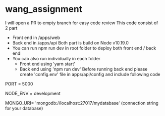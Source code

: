 # wang_assignment
  I will open a PR to empty branch for easy code review
  This code consist of 2 part
  - Front end in /apps/web
  - Back end in /apps/api
  Both part is build on Node v10.19.0
  - You can run npm run dev in root folder to deploy both front end / back end
  - You cab also run individually in each folder 
    - Front end using 'yarn start'
    - Back end using 'npm run dev'
  Before running back end please create 'config.env' file in apps/api/config and include following code
  
PORT = 5000

NODE_ENV = development

MONGO_URI= 'mongodb://localhost:27017/mydatabase' (connection string for your database)


